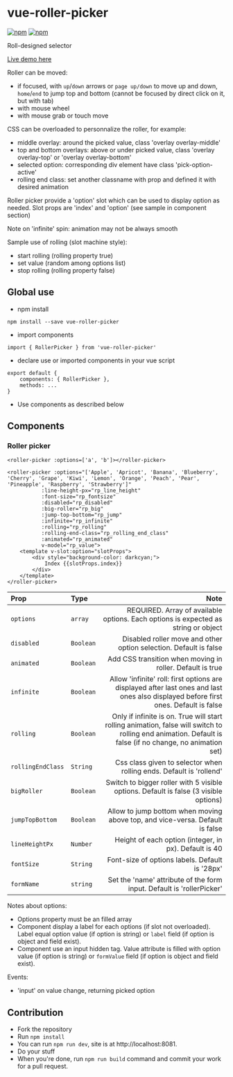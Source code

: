 # vue-roller-picker
[![npm](https://img.shields.io/npm/v/vue-roller-picker.svg)](https://www.npmjs.com/package/vue-roller-picker)
[![npm](https://img.shields.io/npm/dt/vue-roller-picker.svg)](https://www.npmjs.com/package/vue-roller-picker)

Roll-designed selector

[Live demo here](https://keiwen.github.io/vue-roller-picker/)

Roller can be moved:
- if focused, with `up`/`down` arrows or `page up/down` to move up and down,
`home`/`end` to jump top and bottom
(cannot be focused by direct click on it, but with tab)
- with mouse wheel
- with mouse grab or touch move

CSS can be overloaded to personnalize the roller, for example:
- middle overlay: around the picked value, class 'overlay overlay-middle'
- top and bottom overlays: above or under picked value, class 'overlay overlay-top' or 'overlay overlay-bottom'
- selected option: corresponding div element have class 'pick-option-active' 
- rolling end class: set another classname with prop and defined it with desired animation

Roller picker provide a 'option' slot which can be used to display option as needed.
Slot props are 'index' and 'option' (see sample in component section)

Note on 'infinite' spin: animation may not be always smooth

Sample use of rolling (slot machine style):
- start rolling (rolling property true)
- set value (random among options list)
- stop rolling (rolling property false)

## Global use
- npm install
```
npm install --save vue-roller-picker
```
- import components
```
import { RollerPicker } from 'vue-roller-picker'
```
- declare use or imported components in your vue script
```
export default {
    components: { RollerPicker },
    methods: ...
}
```
- Use components as described below

## Components
### Roller picker
```
<roller-picker :options=['a', 'b']></roller-picker>
```
```
<roller-picker :options="['Apple', 'Apricot', 'Banana', 'Blueberry', 'Cherry', 'Grape', 'Kiwi', 'Lemon', 'Orange', 'Peach', 'Pear', 'Pineapple', 'Raspberry', 'Strawberry']"
           :line-height-px="rp_line_height"
           :font-size="rp_fontsize"
           :disabled="rp_disabled"
           :big-roller="rp_big"
           :jump-top-bottom="rp_jump"
           :infinite="rp_infinite"
           :rolling="rp_rolling"
           :rolling-end-class="rp_rolling_end_class"
           :animated="rp_animated"
           v-model="rp_value">
    <template v-slot:option="slotProps">
        <div style="background-color: darkcyan;">
            Index {{slotProps.index}}
        </div>
    </template>
</roller-picker>
```

| Prop | Type | Note
| :--- | :--- | ---: |
| `options` | `array` | REQUIRED. Array of available options. Each options is expected as string or object  |
| `disabled` | `Boolean` | Disabled roller move and other option selection. Default is false |
| `animated` | `Boolean` | Add CSS transition when moving in roller. Default is true |
| `infinite` | `Boolean` | Allow 'infinite' roll: first options are displayed after last ones and last ones also displayed before first ones. Default is false |
| `rolling` | `Boolean` | Only if infinite is on. True will start rolling animation, false will switch to rolling end animation. Default is false (if no change, no animation set) |
| `rollingEndClass` | `String` | Css class given to selector when rolling ends. Default is 'rollend' |
| `bigRoller` | `Boolean` | Switch to bigger roller with 5 visible options. Default is false (3 visible options) |
| `jumpTopBottom` | `Boolean` | Allow to jump bottom when moving above top, and vice-versa. Default is false |
| `lineHeightPx` | `Number` | Height of each option (integer, in px). Default is 40 |
| `fontSize` | `String` | Font-size of options labels. Default is '28px' |
| `formName` | `string` | Set the 'name' attribute of the form input. Default is 'rollerPicker' |

Notes about options:
- Options property must be an filled array
- Component display a label for each options (if slot not overloaded). Label equal option value (if option is string) or `label` field (if option is object and field exist).
- Component use an input hidden tag. Value attribute is filled with option value (if option is string) or `formValue` field (if option is object and field exist).

Events:
- 'input' on value change, returning picked option

## Contribution
- Fork the repository
- Run `npm install`
- You can run `npm run dev`, site is at http://localhost:8081.
- Do your stuff
- When you're done, run `npm run build` command and commit your work for a pull request.

